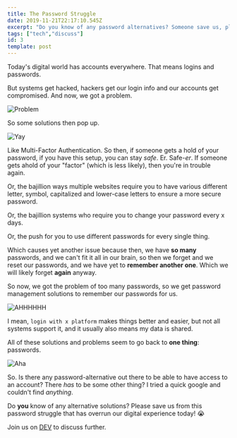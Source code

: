 ```yaml
---
title: The Password Struggle
date: 2019-11-21T22:17:10.545Z
excerpt: "Do you know of any password alternatives? Someone save us, please! \U0001F62D"
tags: ["tech","discuss"]
id: 3
template: post
---
```

Today's digital world has accounts everywhere. That means logins and passwords.

But systems get hacked, hackers get our login info and our accounts get compromised. And now, we got a problem.

![Problem](https://media.giphy.com/media/ZajGATIGCQFCE/giphy.gif)

So some solutions then pop up. 

![Yay](https://media.giphy.com/media/31lPv5L3aIvTi/giphy.gif)

Like Multi-Factor Authentication. So then, if someone gets a hold of your password, if you have this setup, you can stay _safe_. Er. Safe-_er_. If someone gets ahold of your "factor" (which is less likely), then you're in trouble again.

Or, the bajillion ways multiple websites require you to have various different letter, symbol, capitalized and lower-case letters to ensure a more secure password.

Or, the bajillion systems who require you to change your password every x days.

Or, the push for you to use different passwords for every single thing.

Which causes yet another issue because then, we have **so many** passwords, and we can't fit it all in our brain, so then we forget and we reset our passwords, and we have yet to **remember another one**. Which we will likely forget **again** anyway.

So now, we got the problem of too many passwords, so we get password management solutions to remember our passwords for us.

![AHHHHHH](https://media.giphy.com/media/KmTnUKop0AfFm/giphy.gif)

I mean, `login with x platform` makes things better and easier, but not all systems support it, and it usually also means my data is shared.

All of these solutions and problems seem to go back to **one thing**: passwords.

![Aha](https://media.giphy.com/media/3ohs7Ps45sznsObPMc/giphy.gif)

So. Is there any password-alternative out there to be able to have access to an account? There _has_ to be some other thing? I tried a quick google and couldn't find _anything_.

Do **you** know of any alternative solutions? Please save us from this password struggle that has overrun our digital experience today! :sob:

Join us on [DEV](https://dev.to/cristinaruth/the-password-struggle-4g1i) to discuss further.
